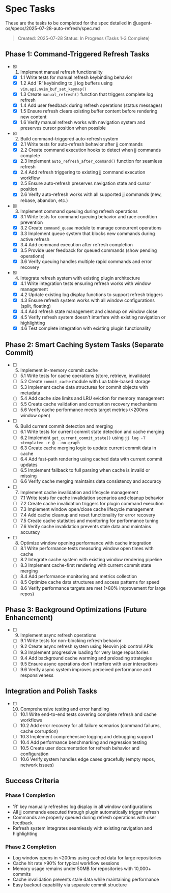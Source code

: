 # Spec Tasks

These are the tasks to be completed for the spec detailed in @.agent-os/specs/2025-07-28-auto-refresh/spec.md

> Created: 2025-07-28
> Status: In Progress (Tasks 1-3 Complete)

## Phase 1: Command-Triggered Refresh Tasks

- [x] 1. Implement manual refresh functionality
  - [x] 1.1 Write tests for manual refresh keybinding behavior
  - [x] 1.2 Add 'R' keybinding to jj log buffers using `vim.api.nvim_buf_set_keymap()`
  - [x] 1.3 Create `manual_refresh()` function that triggers complete log refresh
  - [x] 1.4 Add user feedback during refresh operations (status messages)
  - [x] 1.5 Ensure refresh clears existing buffer content before rendering new content
  - [x] 1.6 Verify manual refresh works with navigation system and preserves cursor position when possible

- [x] 2. Build command-triggered auto-refresh system
  - [x] 2.1 Write tests for auto-refresh behavior after jj commands
  - [x] 2.2 Create command execution hooks to detect when jj commands complete
  - [x] 2.3 Implement `auto_refresh_after_command()` function for seamless refresh
  - [x] 2.4 Add refresh triggering to existing jj command execution workflow
  - [x] 2.5 Ensure auto-refresh preserves navigation state and cursor position
  - [x] 2.6 Verify auto-refresh works with all supported jj commands (new, rebase, abandon, etc.)

- [x] 3. Implement command queuing during refresh operations
  - [x] 3.1 Write tests for command queuing behavior and race condition prevention
  - [x] 3.2 Create `command_queue` module to manage concurrent operations
  - [x] 3.3 Implement queue system that blocks new commands during active refresh
  - [x] 3.4 Add command execution after refresh completion
  - [x] 3.5 Provide user feedback for queued commands (show pending operations)
  - [x] 3.6 Verify queuing handles multiple rapid commands and error recovery

- [x] 4. Integrate refresh system with existing plugin architecture
  - [x] 4.1 Write integration tests ensuring refresh works with window management
  - [x] 4.2 Update existing log display functions to support refresh triggers
  - [x] 4.3 Ensure refresh system works with all window configurations (split, floating)
  - [x] 4.4 Add refresh state management and cleanup on window close
  - [x] 4.5 Verify refresh system doesn't interfere with existing navigation or highlighting
  - [x] 4.6 Test complete integration with existing plugin functionality

## Phase 2: Smart Caching System Tasks (Separate Commit)

- [ ] 5. Implement in-memory commit cache
  - [ ] 5.1 Write tests for cache operations (store, retrieve, invalidate)
  - [ ] 5.2 Create `commit_cache` module with Lua table-based storage
  - [ ] 5.3 Implement cache data structures for commit objects with metadata
  - [ ] 5.4 Add cache size limits and LRU eviction for memory management
  - [ ] 5.5 Create cache validation and corruption recovery mechanisms
  - [ ] 5.6 Verify cache performance meets target metrics (<200ms window open)

- [ ] 6. Build current commit detection and merging
  - [ ] 6.1 Write tests for current commit state detection and cache merging
  - [ ] 6.2 Implement `get_current_commit_state()` using `jj log -T <template> -r @ --no-graph`
  - [ ] 6.3 Create cache merging logic to update current commit data in cache
  - [ ] 6.4 Add fast-path rendering using cached data with current commit updates
  - [ ] 6.5 Implement fallback to full parsing when cache is invalid or missing
  - [ ] 6.6 Verify cache merging maintains data consistency and accuracy

- [ ] 7. Implement cache invalidation and lifecycle management
  - [ ] 7.1 Write tests for cache invalidation scenarios and cleanup behavior
  - [ ] 7.2 Create cache invalidation triggers for plugin command execution
  - [ ] 7.3 Implement window open/close cache lifecycle management
  - [ ] 7.4 Add cache cleanup and reset functionality for error recovery
  - [ ] 7.5 Create cache statistics and monitoring for performance tuning
  - [ ] 7.6 Verify cache invalidation prevents stale data and maintains accuracy

- [ ] 8. Optimize window opening performance with cache integration
  - [ ] 8.1 Write performance tests measuring window open times with cache
  - [ ] 8.2 Integrate cache system with existing window rendering pipeline
  - [ ] 8.3 Implement cache-first rendering with current commit state merging
  - [ ] 8.4 Add performance monitoring and metrics collection
  - [ ] 8.5 Optimize cache data structures and access patterns for speed
  - [ ] 8.6 Verify performance targets are met (>80% improvement for large repos)

## Phase 3: Background Optimizations (Future Enhancement)

- [ ] 9. Implement async refresh operations
  - [ ] 9.1 Write tests for non-blocking refresh behavior
  - [ ] 9.2 Create async refresh system using Neovim job control APIs
  - [ ] 9.3 Implement progressive loading for very large repositories
  - [ ] 9.4 Add background cache warming and preloading strategies
  - [ ] 9.5 Ensure async operations don't interfere with user interactions
  - [ ] 9.6 Verify async system improves perceived performance and responsiveness

## Integration and Polish Tasks

- [ ] 10. Comprehensive testing and error handling
  - [ ] 10.1 Write end-to-end tests covering complete refresh and cache workflows
  - [ ] 10.2 Add error recovery for all failure scenarios (command failures, cache corruption)
  - [ ] 10.3 Implement comprehensive logging and debugging support
  - [ ] 10.4 Add performance benchmarking and regression testing
  - [ ] 10.5 Create user documentation for refresh behavior and configuration
  - [ ] 10.6 Verify system handles edge cases gracefully (empty repos, network issues)

## Success Criteria

### Phase 1 Completion
- 'R' key manually refreshes log display in all window configurations
- All jj commands executed through plugin automatically trigger refresh
- Commands are properly queued during refresh operations with user feedback
- Refresh system integrates seamlessly with existing navigation and highlighting

### Phase 2 Completion  
- Log window opens in <200ms using cached data for large repositories
- Cache hit rate >90% for typical workflow sessions
- Memory usage remains under 50MB for repositories with 10,000+ commits
- Cache invalidation prevents stale data while maintaining performance
- Easy backout capability via separate commit structure